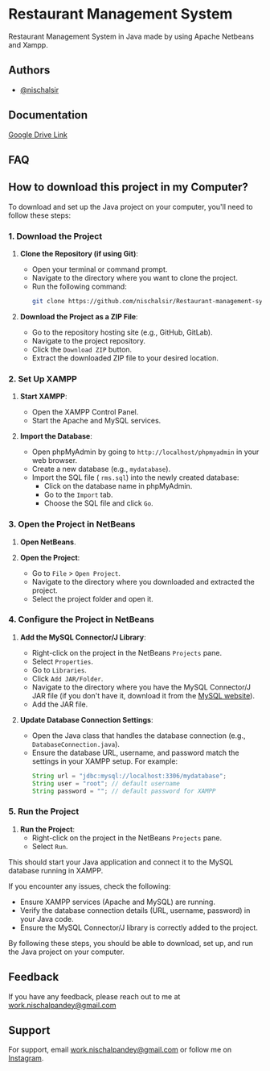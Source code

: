 
# Restaurant Management System

Restaurant Management System in Java made by using Apache Netbeans and Xampp.


## Authors

- [@nischalsir](https://www.github.com/nischalsir)


## Documentation

[Google Drive Link](https:/https://drive.google.com/drive/folders/1Q_lbpjTc3AKcLmKXFopz9gOD3XQUjJOE?usp=sharing/)


## FAQ

## How to download this project in my Computer?

To download and set up the Java project on your computer, you'll need to follow these steps:

### 1. Download the Project
1. **Clone the Repository (if using Git)**:
   - Open your terminal or command prompt.
   - Navigate to the directory where you want to clone the project.
   - Run the following command:
     ```sh
     git clone https://github.com/nischalsir/Restaurant-management-system-project-in-Java
     ```

2. **Download the Project as a ZIP File**:
   - Go to the repository hosting site (e.g., GitHub, GitLab).
   - Navigate to the project repository.
   - Click the `Download ZIP` button.
   - Extract the downloaded ZIP file to your desired location.

### 2. Set Up XAMPP
1. **Start XAMPP**:
   - Open the XAMPP Control Panel.
   - Start the Apache and MySQL services.

2. **Import the Database**:
   - Open phpMyAdmin by going to `http://localhost/phpmyadmin` in your web browser.
   - Create a new database (e.g., `mydatabase`).
   - Import the SQL file ( `rms.sql`) into the newly created database:
     - Click on the database name in phpMyAdmin.
     - Go to the `Import` tab.
     - Choose the SQL file and click `Go`.

### 3. Open the Project in NetBeans
1. **Open NetBeans**.

2. **Open the Project**:
   - Go to `File` > `Open Project`.
   - Navigate to the directory where you downloaded and extracted the project.
   - Select the project folder and open it.

### 4. Configure the Project in NetBeans
1. **Add the MySQL Connector/J Library**:
   - Right-click on the project in the NetBeans `Projects` pane.
   - Select `Properties`.
   - Go to `Libraries`.
   - Click `Add JAR/Folder`.
   - Navigate to the directory where you have the MySQL Connector/J JAR file (if you don't have it, download it from the [MySQL website](https://dev.mysql.com/downloads/connector/j/)).
   - Add the JAR file.

2. **Update Database Connection Settings**:
   - Open the Java class that handles the database connection (e.g., `DatabaseConnection.java`).
   - Ensure the database URL, username, and password match the settings in your XAMPP setup. For example:
     ```java
     String url = "jdbc:mysql://localhost:3306/mydatabase";
     String user = "root"; // default username
     String password = ""; // default password for XAMPP
     ```

### 5. Run the Project
1. **Run the Project**:
   - Right-click on the project in the NetBeans `Projects` pane.
   - Select `Run`.

This should start your Java application and connect it to the MySQL database running in XAMPP.

If you encounter any issues, check the following:
- Ensure XAMPP services (Apache and MySQL) are running.
- Verify the database connection details (URL, username, password) in your Java code.
- Ensure the MySQL Connector/J library is correctly added to the project.

By following these steps, you should be able to download, set up, and run the Java project on your computer.


## Feedback

If you have any feedback, please reach out to me at work.nischalpandey@gmail.com


## Support

For support, email work.nischalpandey@gmail.com or follow me on [Instagram](https://www.instagram.com/nischal_sir).


